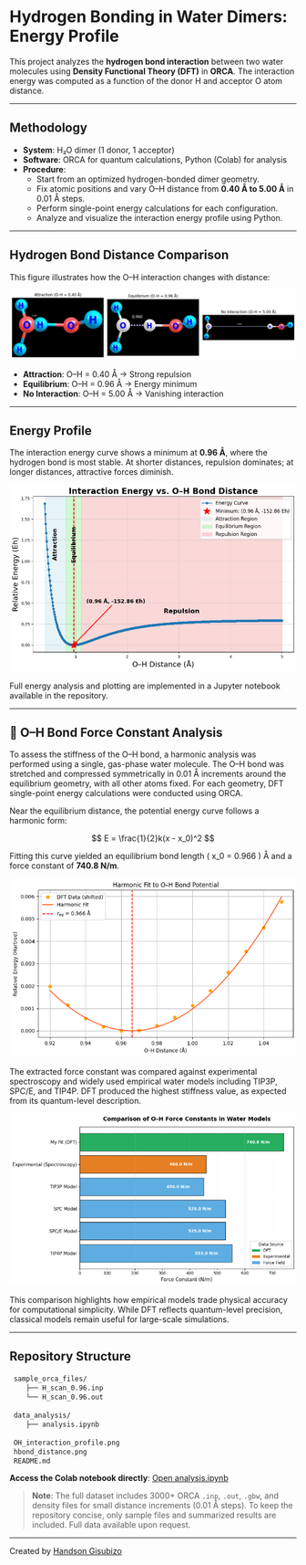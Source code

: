 
#  Hydrogen Bonding in Water Dimers: Energy Profile

This project analyzes the **hydrogen bond interaction** between two water molecules using **Density Functional Theory (DFT)** in **ORCA**. The interaction energy was computed as a function of the donor H and acceptor O atom distance.

---

##  Methodology

- **System**: H₂O dimer (1 donor, 1 acceptor)
- **Software**: ORCA for quantum calculations, Python (Colab) for analysis
- **Procedure**:
  - Start from an optimized hydrogen-bonded dimer geometry.
  - Fix atomic positions and vary O–H distance from **0.40 Å to 5.00 Å** in 0.01 Å steps.
  - Perform single-point energy calculations for each configuration.
  - Analyze and visualize the interaction energy profile using Python.

---

##  Hydrogen Bond Distance Comparison

This figure illustrates how the O–H interaction changes with distance:

![Hydrogen Bond Distances](./hbond_distance.png)

- **Attraction**: O–H = 0.40 Å → Strong repulsion
- **Equilibrium**: O–H = 0.96 Å → Energy minimum
- **No Interaction**: O–H = 5.00 Å → Vanishing interaction

---

##  Energy Profile

The interaction energy curve shows a minimum at **0.96 Å**, where the hydrogen bond is most stable. At shorter distances, repulsion dominates; at longer distances, attractive forces diminish.

![O–H Interaction Profile](./OH_interaction_profile.png)

Full energy analysis and plotting are implemented in a Jupyter notebook available in the repository.

---

## 🔩 O–H Bond Force Constant Analysis

To assess the stiffness of the O–H bond, a harmonic analysis was performed using a single, gas-phase water molecule. The O–H bond was stretched and compressed symmetrically in 0.01 Å increments around the equilibrium geometry, with all other atoms fixed. For each geometry, DFT single-point energy calculations were conducted using ORCA.

Near the equilibrium distance, the potential energy curve follows a harmonic form:

$$
E = \frac{1}{2}k(x - x_0)^2
$$

Fitting this curve yielded an equilibrium bond length \( x_0 = 0.966 \) Å and a force constant of **740.8 N/m**.

![Harmonic Fit to O–H Bond Potential](./OH_harmonic_fit_curve.png)

The extracted force constant was compared against experimental spectroscopy and widely used empirical water models including TIP3P, SPC/E, and TIP4P. DFT produced the highest stiffness value, as expected from its quantum-level description.

![Comparison of O–H Force Constants in Water Models](./OH_force_constants_barplot.png)

This comparison highlights how empirical models trade physical accuracy for computational simplicity. While DFT reflects quantum-level precision, classical models remain useful for large-scale simulations.

---




##  Repository Structure

```
 sample_orca_files/         
    ├── H_scan_0.96.inp      
    └── H_scan_0.96.out      

 data_analysis/             
    ├── analysis.ipynb        

 OH_interaction_profile.png 
 hbond_distance.png 
 README.md                  
```

 **Access the Colab notebook directly**: [Open analysis.ipynb](./OH_interaction_profile_data_analysis.ipynb)

>  **Note**: The full dataset includes 3000+ ORCA `.inp`, `.out`, `.gbw`, and density files for small distance increments (0.01 Å steps). To keep the repository concise, only sample files and summarized results are included. Full data available upon request.

---

Created by [Handson Gisubizo](https://github.com/handsongisubizo)  
